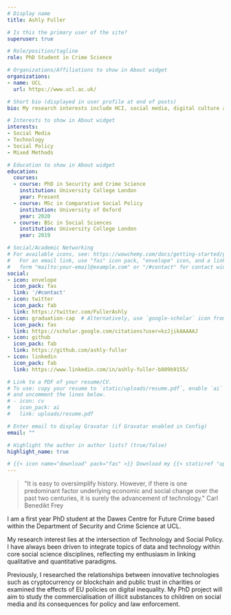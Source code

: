 ```yaml
---
# Display name
title: Ashly Fuller

# Is this the primary user of the site?
superuser: true

# Role/position/tagline
role: PhD Student in Crime Science

# Organizations/Affiliations to show in About widget
organizations:
- name: UCL
  url: https://www.ucl.ac.uk/

# Short bio (displayed in user profile at end of posts)
bio: My research interests include HCI, social media, digital culture and social policy.

# Interests to show in About widget
interests:
- Social Media
- Technology
- Social Policy
- Mixed Methods

# Education to show in About widget
education:
  courses:
  - course: PhD in Security and Crime Science
    institution: University College London
    year: Present
  - course: MSc in Comparative Social Policy
    institution: University of Oxford
    year: 2020
  - course: BSc in Social Sciences
    institution: University College London
    year: 2019

# Social/Academic Networking
# For available icons, see: https://wowchemy.com/docs/getting-started/page-builder/#icons
#   For an email link, use "fas" icon pack, "envelope" icon, and a link in the
#   form "mailto:your-email@example.com" or "/#contact" for contact widget.
social:
- icon: envelope
  icon_pack: fas
  link: '/#contact'
- icon: twitter
  icon_pack: fab
  link: https://twitter.com/FullerAshly
- icon: graduation-cap  # Alternatively, use `google-scholar` icon from `ai` icon pack
  icon_pack: fas
  link: https://scholar.google.com/citations?user=kzJjikAAAAAJ
- icon: github
  icon_pack: fab
  link: https://github.com/ashly-fuller
- icon: linkedin
  icon_pack: fab
  link: https://www.linkedin.com/in/ashly-fuller-b809b9155/

# Link to a PDF of your resume/CV.
# To use: copy your resume to `static/uploads/resume.pdf`, enable `ai` icons in `params.toml`, 
# and uncomment the lines below.
# - icon: cv
#   icon_pack: ai
#   link: uploads/resume.pdf

# Enter email to display Gravatar (if Gravatar enabled in Config)
email: ""

# Highlight the author in author lists? (true/false)
highlight_name: true

# {{< icon name="download" pack="fas" >}} Download my {{< staticref "uploads/demo_resume.pdf" "newtab" >}}resumé{{< /staticref >}}.
---
```


> "It is easy to oversimplify history. However, if there is one predominant factor underlying economic and social change over the past two centuries, it is surely the advancement of technology." Carl Benedikt Frey

I am a first year PhD student at the Dawes Centre for Future Crime based within the Department of Security and Crime Science at UCL.

My research interest lies at the intersection of Technology and Social Policy. I have always been driven to integrate topics of data and technology within core social science disciplines, reflecting my enthusiasm in linking qualitative and quantitative paradigms.

Previously, I researched the relationships between innovative technologies such as cryptocurrency or blockchain and public trust in charities or examined the effects of EU policies on digital inequality.
My PhD project will aim to study the commercialisation of illicit substances to children on social media and its consequences for policy and law enforcement.

